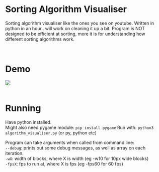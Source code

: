 # Sorting Algorithm Visualiser
Sorting algorithm visualiser like the ones you see on youtube.
Written in python in an hour.. will work on cleaning it up a bit.
Program is NOT designed to be efficient at sorting, more it is for understanding how different sorting algorithms work.

<br>

# Demo
<img src="https://raw.githubusercontent.com/r333mo/algorithm_visualiser/main/demo.gif">
<br>
<br>

# Running
Have python installed.
<br>
Might also need pygame module: `pip install pygame`
Run with: `python3 algorithm_visualiser.py` (or py, python etc)

Program can take arguments when called from command line:
    <br>```--debug```: prints out some debug messages, as well as array on each iteration.
    <br>```-wX```: width of blocks, where X is width (eg -w10 for 10px wide blocks)
    <br>```-fpsX```: fps to run at, where X is fps (eg -fps60 for 60 fps)

